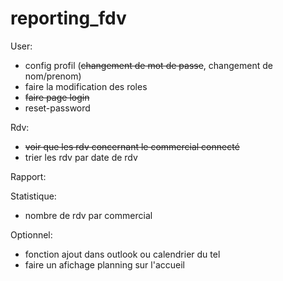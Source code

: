 # reporting_fdv

User:
  - config profil (~~changement de mot de passe~~, changement de nom/prenom)
  - faire la modification des roles
  - ~~faire page login~~
  - reset-password

Rdv:
  - ~~voir que les rdv concernant le commercial connecté~~
  - trier les rdv par date de rdv

Rapport:

Statistique:
  - nombre de rdv par commercial



Optionnel:
  - fonction ajout dans outlook ou calendrier du tel
  - faire un afichage planning sur l'accueil
